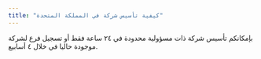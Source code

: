 ```yaml
---
title: "كيفية تأسيس شركة في المملكة المتحدة"
---
```

بإمكانكم تأسيس شركة ذات مسؤولية محدودة في ٢٤ ساعة فقط أو تسجيل فرع لشركة موجودة حاليا في خلال ٤ أسابيع. 
